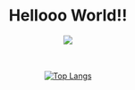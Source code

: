 <h1 align="center">Hellooo World!!</h1>

<div id="header" align="center">
  
  <img src="https://wallpaperaccess.com/full/849790.gif"/>
 

</div>

<div align="center">
   <br/><br/>
 
  [![Top Langs](https://github-readme-stats.vercel.app/api/top-langs/?username=gursimar03&layout=compact&theme=tokyonight)](https://github.com/anuraghazra/github-readme-stats)



<!--
**gursimar03/gursimar03** is a ✨ _special_ ✨ repository because its `README.md` (this file) appears on your GitHub profile.

Here are some ideas to get you started:

- 🔭 I’m currently working on ...
- 🌱 I’m currently learning ...
- 👯 I’m looking to collaborate on ...
- 🤔 I’m looking for help with ...
- 💬 Ask me about ...
- 📫 How to reach me: ...
- 😄 Pronouns: ...
- ⚡ Fun fact: ...
-->
